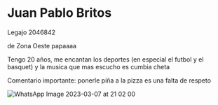 # Juan Pablo Britos
Legajo 2046842

de Zona Oeste papaaaa

Tengo 20 años, me encantan los deportes (en especial el futbol y el basquet) y la musica que mas escucho es cumbia cheta

Comentario importante: ponerle piña a la pizza es una falta de respeto

![WhatsApp Image 2023-03-07 at 21 02 00](https://user-images.githubusercontent.com/129467505/229314663-7bc78a4e-8349-40a0-95bf-226844d961b6.jpeg)
